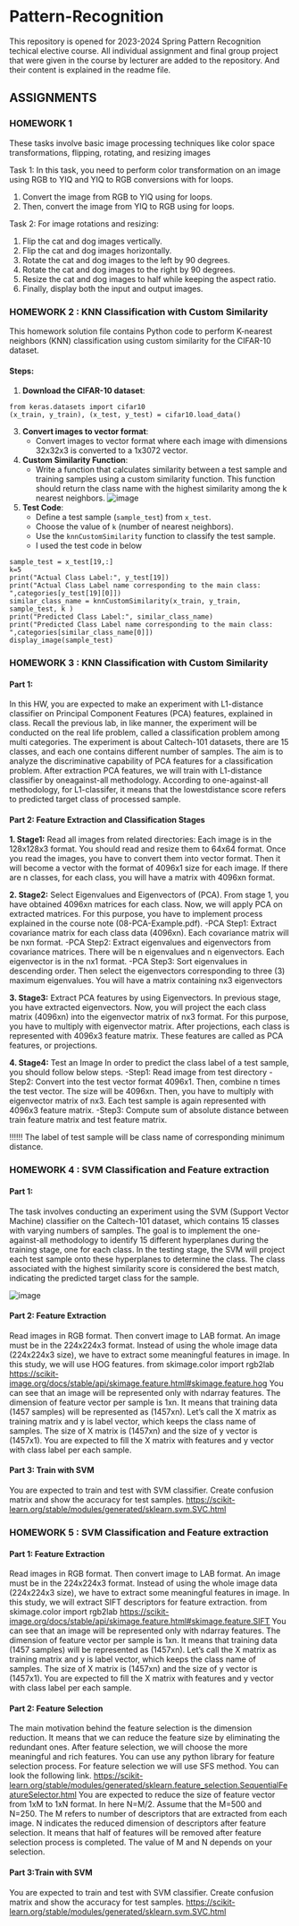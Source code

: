 # Pattern-Recognition
This repository is opened for 2023-2024 Spring Pattern Recognition techical elective course. All individual assignment and final group project that were given in the course by lecturer are added to the repository. And their content is explained in the readme file.

## ASSIGNMENTS 
 ### HOMEWORK 1
These tasks involve basic image processing techniques like color space transformations, flipping, rotating, and resizing images

  Task 1: 
In this task, you need to perform color transformation on an image using RGB to YIQ and YIQ to RGB conversions with for loops. 
  1. Convert the image from RGB to YIQ using for loops.
  2. Then, convert the image from YIQ to RGB using for loops.

   Task 2: 
For image rotations and resizing:
1. Flip the cat and dog images vertically.
2. Flip the cat and dog images horizontally.
3. Rotate the cat and dog images to the left by 90 degrees.
4. Rotate the cat and dog images to the right by 90 degrees.
5. Resize the cat and dog images to half while keeping the aspect ratio.
6. Finally, display both the input and output images.

 ### HOMEWORK 2 : KNN Classification with Custom Similarity
This homework solution file contains Python code to perform K-nearest neighbors (KNN) classification using custom similarity for the CIFAR-10 dataset.

#### Steps:

1. **Download the CIFAR-10 dataset**:
```
from keras.datasets import cifar10
(x_train, y_train), (x_test, y_test) = cifar10.load_data()
```
3. **Convert images to vector format**:
   - Convert images to vector format where each image with dimensions 32x32x3 is converted to a 1x3072 vector.
4. **Custom Similarity Function**:
   - Write a function that calculates similarity between a test sample and training samples using a custom similarity function. This function should return the class name with the highest similarity among the k nearest neighbors.
![image](https://github.com/bengisu-sahin/Pattern-Recognition/assets/71591780/88c10605-3f00-448b-9c40-f6d5407a6013)
5. **Test Code**:
   - Define a test sample (`sample_test`) from `x_test`.
   - Choose the value of `k` (number of nearest neighbors).
   - Use the `knnCustomSimilarity` function to classify the test sample.
   - I used the test code in below
```
sample_test = x_test[19,:]
k=5
print("Actual Class Label:", y_test[19])
print("Actual Class Label name corresponding to the main class: ",categories[y_test[19][0]])
similar_class_name = knnCustomSimilarity(x_train, y_train, sample_test, k )
print("Predicted Class Label:", similar_class_name)
print("Predicted Class Label name corresponding to the main class: ",categories[similar_class_name[0]])
display_image(sample_test)
```
 ### HOMEWORK 3 : KNN Classification with Custom Similarity
#### Part 1: 
In this HW, you are expected to make an experiment with L1-distance classifier on Principal Component Features (PCA) features, explained in class. Recall the previous lab, in like manner, the experiment will be conducted on the real life problem, called a classification problem among multi categories. The experiment is about Caltech-101 datasets, there are 15 classes, and each one contains different number of samples. 
The aim is to analyze the discriminative capability of PCA features for a classification problem. After extraction PCA features, we will train with L1-distance classifier by oneagainst-all methodology. According to one-against-all methodology, for L1-classifer, it means that the lowestdistance score refers to predicted target class of processed sample. 

#### Part 2: Feature Extraction and Classification Stages
 **1. Stage1:** Read all images from related directories: Each image is in the 128x128x3 format. You should read and resize them to 64x64 format. Once you read the images, you have to convert them into vector format. Then it will become a vector with the format of 4096x1 size for each image. If there are n classes, for each class, you will have a matrix with 4096xn format. 

 **2. Stage2:** Select Eigenvalues and Eigenvectors of (PCA). From stage 1, you have obtained 4096xn matrices for each class. Now, we will apply PCA on extracted matrices. For this purpose, you have to implement process explained in the course note (08-PCA-Example.pdf).
   -PCA Step1: Extract covariance matrix for each class data (4096xn). Each covariance matrix will be nxn format.
   -PCA Step2: Extract eigenvalues and eigenvectors from covariance matrices. There will be n eigenvalues and n eigenvectors. Each eigenvector is in the nx1 format.
   -PCA Step3: Sort eigenvalues in descending order. Then select the eigenvectors corresponding to three (3) maximum eigenvalues. You will have a matrix containing nx3 eigenvectors
   
 **3. Stage3:** Extract PCA features by using Eigenvectors. In previous stage, you have extracted eigenvectors. Now, you will project the each class matrix (4096xn) into the eigenvector matrix of nx3 format. For this purpose, you have to multiply with eigenvector matrix. After projections, each class is represented with 4096x3 feature matrix. These  features are called as PCA features, or projections.
 
 **4. Stage4:** Test an Image In order to predict the class label of a test sample, you should follow below steps.
   -Step1: Read image from test directory
   -Step2: Convert into the test vector format 4096x1. Then, combine n times the test vector. The size will be 4096xn. Then, you have to multiply with eigenvector matrix of nx3. Each test sample is again represented with 4096x3 feature matrix.
   -Step3: Compute sum of absolute distance between train feature matrix and test feature matrix.
   
 ‼️‼️‼️ The label of test sample will be class name of corresponding minimum distance.

 ### HOMEWORK 4 : SVM Classification and Feature extraction
 #### Part 1:
The task involves conducting an experiment using the SVM (Support Vector Machine) classifier on the Caltech-101 dataset, which contains 15 classes with varying numbers of samples. The goal is to implement the one-against-all methodology to identify 15 different hyperplanes during the training stage, one for each class. In the testing stage, the SVM will project each test sample onto these hyperplanes to determine the class. The class associated with the highest similarity score is considered the best match, indicating the predicted target class for the sample.

![image](https://github.com/bengisu-sahin/Pattern-Recognition/assets/71591780/4100d0a7-7821-4c84-b08e-0f123eccf20f)

 #### Part 2: Feature Extraction 
Read images in RGB format. Then convert image to LAB format. An image must be in the 224x224x3  format.  Instead of using the whole image data (224x224x3 size), we  have to extract some meaningful features in image. In this study, we will use HOG features. from skimage.color import rgb2lab https://scikit-image.org/docs/stable/api/skimage.feature.html#skimage.feature.hog You can see that an image will be represented only with ndarray features. The dimension of feature vector per sample is 1xn. It means that training data (1457 samples) will be represented as (1457xn). Let’s call the X matrix as training matrix 
and y is label vector, which keeps the class name of samples. The size of X matrix is (1457xn) and the size of y vector is (1457x1). You are expected to fill the X matrix with features and y vector with class label per each sample. 
 #### Part 3: Train with SVM 
You are expected to train and test with SVM classifier. Create confusion matrix and show the accuracy for test samples. https://scikit-learn.org/stable/modules/generated/sklearn.svm.SVC.html 
 ### HOMEWORK 5 : SVM Classification and Feature extraction
 #### Part 1:  Feature Extraction 
Read images in RGB format. Then convert image to LAB format. An image must be in the 224x224x3  format.  Instead of using the whole image data (224x224x3 size), we have to extract some meaningful features in image. In this study, we will extract SIFT descriptors for feature extraction. from skimage.color import rgb2lab https://scikit-image.org/docs/stable/api/skimage.feature.html#skimage.feature.SIFT You can see that an image will be represented only with ndarray features. The dimension of feature vector per sample is 1xn. It means that training data (1457 samples) will be represented as (1457xn). Let’s call the X matrix as training matrix and y is label vector, which keeps the class name of samples. The size of X matrix is (1457xn) and the size of y vector is (1457x1). You are expected to fill the X matrix with features and y vector with class label per each sample. 
 #### Part 2:  Feature Selection 
The main motivation behind the feature selection is the dimension reduction. It means that we can reduce the feature size by eliminating the redundant ones. After feature selection, we will choose the more meaningful and rich features. You can use any python library for feature selection process. For feature selection we will use SFS method.  You can look the following link. 
https://scikit-learn.org/stable/modules/generated/sklearn.feature_selection.SequentialFeatureSelector.html You are expected to reduce the size of feature vector from 1xM to 1xN format. In 
here N=M/2. Assume that the M=500 and N=250. The M refers to number of descriptors that are extracted from each image. N indicates the reduced dimension of descriptors after feature selection. It means that half of features will be removed after feature selection process is completed. The value of M and N depends on your selection. 
 #### Part 3:Train with SVM 
You are expected to train and test with SVM classifier. Create confusion matrix and show the accuracy for test samples. https://scikit-learn.org/stable/modules/generated/sklearn.svm.SVC.html 
